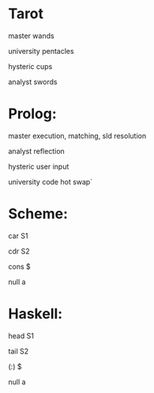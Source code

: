 # Tarot
master  wands

university  pentacles

hysteric  cups

analyst swords

# Prolog:


master    execution, matching, sld resolution

analyst   reflection

hysteric  user input

university  code hot swap`



# Scheme:

car S1

cdr S2

cons  $

null  a


# Haskell:

head  S1

tail  S2

(:) $

null  a



